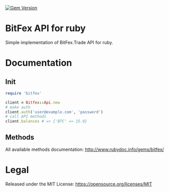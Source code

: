 [![Gem Version](https://badge.fury.io/rb/bitfex.svg)](https://badge.fury.io/rb/bitfex)

# BitFex API for ruby

Simple implementation of BitFex.Trade API for ruby.

# Documentation

## Init

```ruby
require 'bitfex'

client = Bitfex::Api.new
# make auth
client.auth('user@example.com', 'password')
# call API methods
client.balances # => {'BTC' => 15.0}
```

## Methods

All available methods documentation: http://www.rubydoc.info/gems/bitfex/

# Legal

Released under the MIT License: https://opensource.org/licenses/MIT
